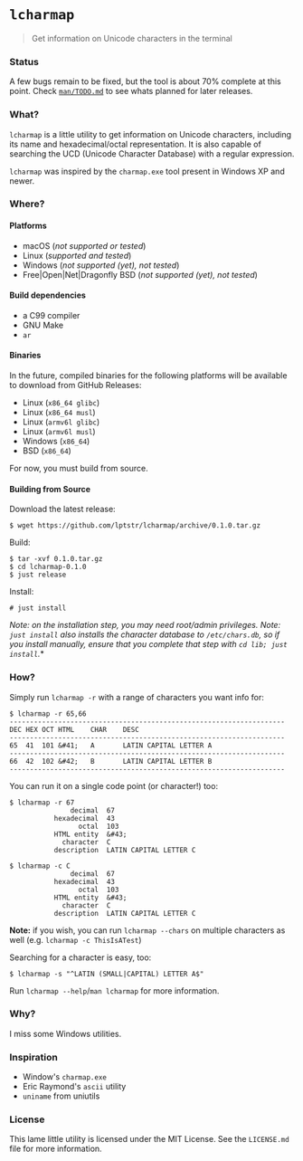 # `lcharmap`

> Get information on Unicode characters in the terminal

### Status

A few bugs remain to be fixed, but the tool is about 70% complete at this
point. Check [`man/TODO.md`](man/TODO.md) to see whats planned for later
releases.

### What?

`lcharmap` is a little utility to get information on Unicode characters,
including its name and hexadecimal/octal representation. It is also capable
of searching the UCD (Unicode Character Database) with a regular
expression.

`lcharmap` was inspired by the `charmap.exe` tool present in Windows XP and
newer.

### Where?
#### Platforms
- macOS (*not supported or tested*)
- Linux (*supported and tested*)
- Windows (*not supported (yet), not tested*)
- Free|Open|Net|Dragonfly BSD (*not supported (yet), not tested*)

#### Build dependencies
- a C99 compiler
- GNU Make
- `ar` 

#### Binaries
In the future, compiled binaries for the following platforms will be
available to download from GitHub Releases:
- Linux (`x86_64 glibc`)
- Linux (`x86_64 musl`)
- Linux (`armv6l glibc`)
- Linux (`armv6l musl`)
- Windows (`x86_64`)
- BSD (`x86_64`)

For now, you must build from source.

#### Building from Source
Download the latest release:
```
$ wget https://github.com/lptstr/lcharmap/archive/0.1.0.tar.gz
```

Build:
```
$ tar -xvf 0.1.0.tar.gz
$ cd lcharmap-0.1.0
$ just release
```

Install:
```
# just install
```

*Note: on the installation step, you may need root/admin privileges.*
*Note: `just install` also installs the character database to `/etc/chars.db`, so if
you install manually, ensure that you complete that step with `cd lib; just install`.**

### How?

Simply run `lcharmap -r` with a range of characters you want info for:
```
$ lcharmap -r 65,66
--------------------------------------------------------------------
DEC	HEX	OCT	HTML	CHAR    DESC
--------------------------------------------------------------------
65	41	101	&#41;	A       LATIN CAPITAL LETTER A
--------------------------------------------------------------------
66	42	102	&#42;	B       LATIN CAPITAL LETTER B
--------------------------------------------------------------------
```
You can run it on a single code point (or character!) too:
```
$ lcharmap -r 67
               decimal  67
           hexadecimal  43
                 octal  103
           HTML entity  &#43;
             character  C
           description  LATIN CAPITAL LETTER C

$ lcharmap -c C
               decimal  67
           hexadecimal  43
                 octal  103
           HTML entity  &#43;
             character  C
           description  LATIN CAPITAL LETTER C
```

**Note:** if you wish, you can run `lcharmap --chars` on multiple characters as well (e.g. `lcharmap -c ThisIsATest`)

Searching for a character is easy, too:
```
$ lcharmap -s "^LATIN (SMALL|CAPITAL) LETTER A$"
```

Run `lcharmap --help`/`man lcharmap` for more information.

### Why?
I miss some Windows utilities.

### Inspiration

- Window's `charmap.exe`
- Eric Raymond's `ascii` utility
- `uniname` from uniutils

### License

This lame little utility is licensed under the MIT License. See
the `LICENSE.md` file for more information.
